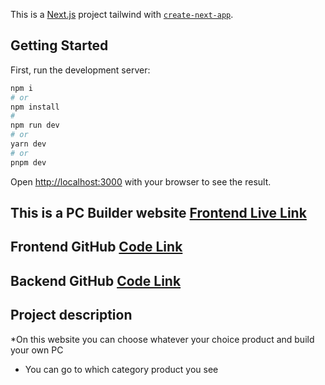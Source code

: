 This is a [Next.js](https://nextjs.org/) project tailwind with [`create-next-app`](https://github.com/vercel/next.js/tree/canary/packages/create-next-app).

## Getting Started

First, run the development server:

```bash
npm i 
# or 
npm install
#
npm run dev
# or
yarn dev
# or
pnpm dev
```

Open [http://localhost:3000](http://localhost:3000) with your browser to see the result.

## This is a PC Builder website [Frontend Live Link](https://pc-builder-frontend-xi.vercel.app/)

## Frontend GitHub [Code Link](https://github.com/SalmanIbnaKabir/assignment_L2_60)
## Backend GitHub [Code Link](https://github.com/SalmanIbnaKabir/assignment_L2_6_backend)

## Project description 
*On this website you can choose whatever your choice product and build your own PC 
* You can go to which category product you see
  


